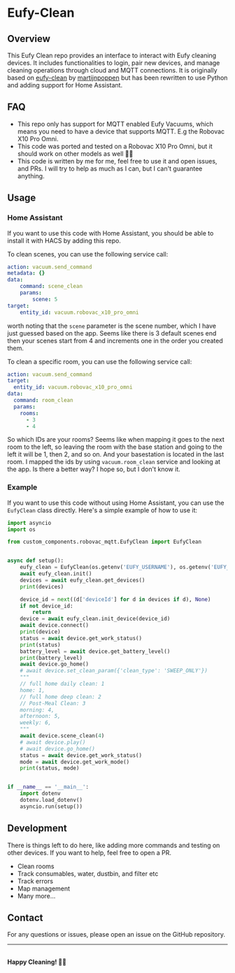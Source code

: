 # Eufy-Clean
## Overview
This Eufy Clean repo provides an interface to interact with Eufy cleaning devices. It includes functionalities to login, pair new devices, and manage cleaning operations through cloud and MQTT connections.
It is originally based on [eufy-clean](https://github.com/martijnpoppen/eufy-clean) by [martijnpoppen](https://github.com/martijnpoppen) but has been rewritten to use Python and adding support for Home Assistant.

## FAQ
- This repo only has support for MQTT enabled Eufy Vacuums, which means you need to have a device that supports MQTT. E.g the Robovac X10 Pro Omni.
- This code was ported and tested on a Robovac X10 Pro Omni, but it should work on other models as well 🤞🏼
- This code is written by me for me, feel free to use it and open issues, and PRs. I will try to help as much as I can, but I can't guarantee anything.


## Usage

### Home Assistant
If you want to use this code with Home Assistant, you should be able to install it with HACS by adding this repo.

To clean scenes, you can use the following service call:
```yaml
action: vacuum.send_command
metadata: {}
data:
    command: scene_clean
    params:
        scene: 5
target:
    entity_id: vacuum.robovac_x10_pro_omni
```
worth noting that the `scene` parameter is the scene number, which I have just guessed based on the app.
Seems like there is 3 default scenes end then your scenes start from 4 and increments one in the order you created them.

To clean a specific room, you can use the following service call:
```yaml
action: vacuum.send_command
target:
  entity_id: vacuum.robovac_x10_pro_omni
data:
  command: room_clean
  params:
    rooms:
      - 3
      - 4
```
So which IDs are your rooms? Seems like when mapping it goes to the next room to the left, so leaving the room with the base station and going to the left it will be 1, then 2, and so on. And your basestation is located in the last room. I mapped the ids by using `vacuum.room_clean` service and looking at the app. Is there a better way? I hope so, but I don't know it.

### Example
If you want to use this code without using Home Assistant, you can use the `EufyClean` class directly. Here's a simple example of how to use it:

```py
import asyncio
import os

from custom_components.robovac_mqtt.EufyClean import EufyClean


async def setup():
    eufy_clean = EufyClean(os.getenv('EUFY_USERNAME'), os.getenv('EUFY_PASSWORD'))
    await eufy_clean.init()
    devices = await eufy_clean.get_devices()
    print(devices)

    device_id = next((d['deviceId'] for d in devices if d), None)
    if not device_id:
        return
    device = await eufy_clean.init_device(device_id)
    await device.connect()
    print(device)
    status = await device.get_work_status()
    print(status)
    battery_level = await device.get_battery_level()
    print(battery_level)
    await device.go_home()
    # await device.set_clean_param({'clean_type': 'SWEEP_ONLY'})
    """
    // full home daily clean: 1
    home: 1,
    // full home deep clean: 2
    // Post-Meal Clean: 3
    morning: 4,
    afternoon: 5,
    weekly: 6,
    """
    await device.scene_clean(4)
    # await device.play()
    # await device.go_home()
    status = await device.get_work_status()
    mode = await device.get_work_mode()
    print(status, mode)


if __name__ == '__main__':
    import dotenv
    dotenv.load_dotenv()
    asyncio.run(setup())
```

## Development
There is things left to do here, like adding more commands and testing on other devices. If you want to help, feel free to open a PR.
- Clean rooms
- Track consumables, water, dustbin, and filter etc
- Track errors
- Map management
- Many more...

## Contact
For any questions or issues, please open an issue on the GitHub repository.

---
<br>
<b>Happy Cleaning! 🧹✨</b>
